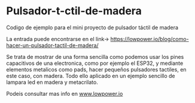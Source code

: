 # Pulsador-t-ctil-de-madera
Codigo de ejemplo para el mini proyecto de pulsador táctil de madera

La entrada puede encontrarse en el link-> https://lowpower.io/blog/como-hacer-un-pulsador-tactil-de-madera/

Se trata de mostrar de una forma sencilla como podemos usar los pines capacitivos de una electronica, como por ejemplo el ESP32, y mediante elementos metalicos como pads, 
hacer pequeños pulsadores tactiles, en este caso, con madera. Todo ello aplicado en un ejemplo sencillo de lampara led en madera y metacrilato.

Podeis consultar mas info en www.lowpower.io
